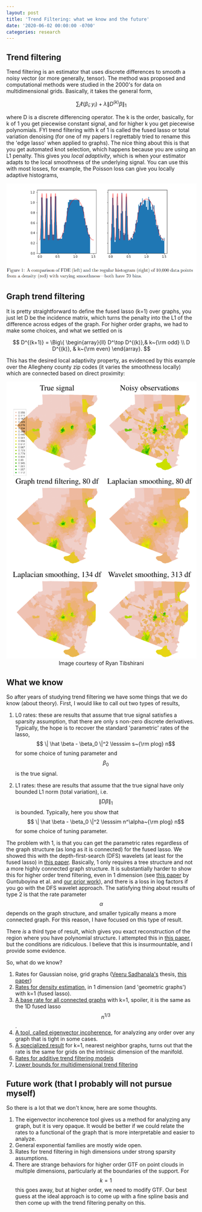 ```yaml
---
layout: post
title: 'Trend Filtering: what we know and the future'
date: '2020-06-02 00:00:00 -0700'
categories: research
---
```


## Trend filtering

Trend filtering is an estimator that uses discrete differences to smooth a noisy vector (or more generally, tensor).
The method was proposed and computational methods were studied in the 2000's for data on multidimensional grids.
Basically, it takes the general form,

$$\sum_i \ell(\beta_i; y_i) + \lambda \| D^{(k)} \beta \|_1$$

where D is a discrete differencing operator.  The k is the order, basically, for k of 1 you get piecewise constant signal, and for higher k you get piecewise polynomials.
FYI trend filtering with k of 1 is called the fused lasso or total variation denoising (for one of my papers I regrettably tried to rename this the 'edge lasso' when applied to graphs).
The nice thing about this is that you get automated knot selection, which happens because you are using an L1 penalty.
This gives you *local adaptivity*, which is when your estimator adapts to the local smoothness of the underlying signal.
You can use this with most losses, for example, the Poisson loss can give you locally adaptive histograms,

![Fused histogram](/images/fused_hist.png)

## Graph trend filtering

It is pretty straightforward to define the fused lasso (k=1) over graphs, you just let D be the incidence matrix, which turns the penalty into the L1 of the difference across edges of the graph.
For higher order graphs, we had to make some choices, and what we settled on is

$$ D^{(k+1)} = \Big\{ \begin{array}{ll} D^\top D^{(k)},& k~{\rm odd} \\ D D^{(k)}, & k~{\rm even} \end{array}. $$

This has the desired local adaptivity property, as evidenced by this example over the Allegheny county zip codes (it varies the smoothness locally) which are connected based on direct proximity:

<p align='center'>
<img src='/images/GTF_allegheny.png'><br>
Image courtesy of Ryan Tibshirani
</p>

## What we know

So after years of studying trend filtering we have some things that we do know (about theory).
First, I would like to call out two types of results,

1. L0 rates: these are results that assume that true signal satisfies a sparsity assumption, that there are only s non-zero discrete derivatives.  Typically, the hope is to recover the standard 'parametric' rates of the lasso, $$ \| \hat \beta - \beta_0 \|^2 \lesssim s~{\rm plog} n$$ for some choice of tuning parameter and $$\beta_0$$ is the true signal.

2. L1 rates: these are results that assume that the true signal have only bounded L1 norm (total variation), i.e. $$\| D \beta \|_1$$ is bounded.  Typically, here you show that $$ \| \hat \beta - \beta_0 \|^2 \lesssim n^\alpha~{\rm plog} n$$ for some choice of tuning parameter.


The problem with 1, is that you can get the parametric rates regardless of the graph structure (as long as it is connected) for the fused lasso.  We showed this with the depth-first-search (DFS) wavelets (at least for the fused lasso) in [this paper](https://www.jmlr.org/papers/volume18/16-532/16-532.pdf).
Basically, 1 only requires a tree structure and not a more highly connected graph structure.
It is substantially harder to show this for higher order trend filtering, even in 1 dimension (see [this paper](https://arxiv.org/abs/1702.05113) by Guntuboyina et al. and [our prior work](https://proceedings.neurips.cc/paper/2017/file/5abdf8b8520b71f3a528c7547ee92428-Paper.pdf)), and there is a loss in log factors if you go with the DFS wavelet approach.
The satisfying thing about results of type 2 is that the rate parameter $$\alpha$$ depends on the graph structure, and smaller typically means a more connected graph.
For this reason, I have focused on this type of result.

There *is* a third type of result, which gives you exact reconstruction of the region where you have polynomial structure.  I attempted this in [this paper](https://proceedings.mlr.press/v22/sharpnack12.html), but the conditions are ridiculous.  I believe that this is insurmountable, and I provide some evidence.

So, what do we know?
1. Rates for Gaussian noise, grid graphs ([Veeru Sadhanala's](https://www.cs.cmu.edu/~vsadhana/) thesis, [this paper](https://proceedings.neurips.cc/paper/2017/file/3e60e09c222f206c725385f53d7e567c-Paper.pdf))
2. [Rates for density estimation](https://arxiv.org/abs/1805.03288), in 1 dimension (and 'geometric graphs') with k=1 (fused lasso).
3. [A base rate for all connected graphs](https://www.jmlr.org/papers/volume18/16-532/16-532.pdf) with k=1, spoiler, it is the same as the 1D fused lasso $$n^{1/3}$$.
4. [A tool, called eigenvector incoherence](https://arxiv.org/abs/1410.7690), for analyzing any order over any graph that is tight in some cases.
5. [A specialized result](https://academic.oup.com/biomet/article/107/2/293/5717457) for k=1, nearest neighbor graphs, turns out that the rate is the same for grids on the intrinsic dimension of the manifold.
6. [Rates for additive trend filtering models](https://arxiv.org/abs/1702.05037)
7. [Lower bounds for multidimensional trend filtering](https://arxiv.org/abs/2112.14758)

## Future work (that I probably will not pursue myself)

So there is a lot that we don't know, here are some thoughts.

1. The eigenvector incoherence tool gives us a method for analyzing any graph, but it is very opaque.  It would be better if we could relate the rates to a functional of the graph that is more interpretable and easier to analyze.
2. General exponential families are mostly wide open.
3. Rates for trend filtering in high dimensions under strong sparsity assumptions.
4. There are strange behaviors for higher order GTF on point clouds in multiple dimensions, particularly at the boundaries of the support.  For $$k=1$$ this goes away, but at higher order, we need to modify GTF.  Our best guess at the ideal approach is to come up with a fine spline basis and then come up with the trend filtering penalty on this.